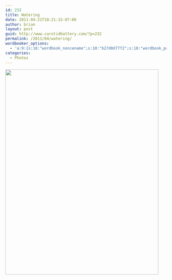 ```yaml
---
id: 232
title: Watering
date: 2011-04-21T18:21:32-07:00
author: brian
layout: post
guid: http://www.carotidbattery.com/?p=232
permalink: /2011/04/watering/
wordbooker_options:
  - 'a:9:{s:18:"wordbook_noncename";s:10:"b27d0d77f2";s:18:"wordbook_page_post";s:4:"-100";s:18:"wordbook_orandpage";s:1:"2";s:23:"wordbook_default_author";s:1:"2";s:23:"wordbook_extract_length";s:3:"256";s:19:"wordbook_actionlink";s:3:"300";s:18:"wordbook_attribute";s:31:"Posted a new post on their blog";s:29:"wordbooker_status_update_text";s:35:": New blog post :  %title% - %link%";s:20:"wordbook_comment_get";s:2:"on";}'
categories:
  - Photos
---
```

<img class="alignnone" title="Watering" src="https://i0.wp.com/lh4.googleusercontent.com/_gNb0_qqamzE/TbDNfeQmAiI/AAAAAAAAJYk/DFPDtG8DzAA/s640/IMG_20110421_111.jpg?resize=478%2C640&#038;ssl=1" alt="" width="478" height="640" data-recalc-dims="1" />